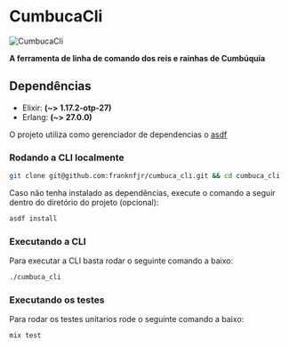 # CumbucaCli
![CumbucaCli](https://github.com/franknfjr/cumbuca_cli/actions/workflows/ci.yml/badge.svg)

**A ferramenta de linha de comando dos reis e rainhas de Cumbúquia**

## Dependências
- Elixir: **(~> 1.17.2-otp-27)**
- Erlang: **(~> 27.0.0)**


O projeto utiliza como gerenciador de dependencias o [asdf]('https://asdf-vm.com/pt-br/')

### Rodando a CLI localmente

```bash
git clone git@github.com:franknfjr/cumbuca_cli.git && cd cumbuca_cli
```

Caso não tenha instalado as dependências, execute o comando a seguir dentro do diretório do projeto (opcional):

```sh
asdf install
```

### Executando a CLI

Para executar a CLI basta rodar o seguinte comando a baixo:

```sh
./cumbuca_cli
```

### Executando os testes

Para rodar os testes unitarios rode o seguinte comando a baixo:

```sh
mix test
```
